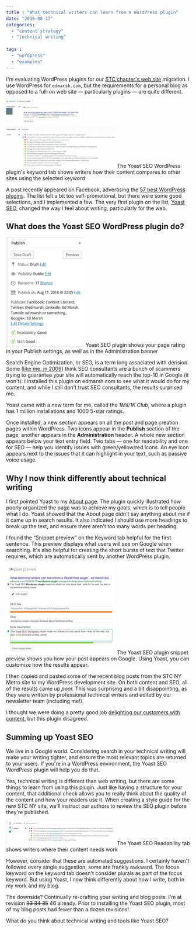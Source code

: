 ```yaml
---
title : "What technical writers can learn from a WordPress plugin"
date: "2016-08-17"
categories:
  - "content strategy"
  - "technical writing"

tags :
  - "wordpress"
  - "examples"
---
```


I'm evaluating WordPress plugins for our [STC chapter's web site](http://www.stcnymetro.org/) migration. I use WordPress for `edmarsh.com`, but the requirements for a personal blog as opposed to a full-on web site &mdash; particularly plugins &mdash; are quite different.

![The Yoast SEO WordPress plugin's keyword tab shows writers how their content compares to other sites using the selected keyword](/assets/images/yoast_seo_keyword_tab-300x186.png) The Yoast SEO WordPress plugin's keyword tab shows writers how their content compares to other sites using the selected keyword

A post recently appeared on Facebook, advertising the [57 best WordPress plugins](https://sumome.com/stories/best-wordpress-plugins). The list felt a bit too self-promotional, but there were some good selections, and I implemented a few. The very first plugin on the list, [Yoast SEO](https://yoast.com/wordpress/plugins/seo/), changed the way I feel about writing, particularly for the web.

## What does the Yoast SEO WordPress plugin do?

![Yoast SEO plugin shows you how your page rating in your Publish settings](/assets/images/yoast_seo_publish_location-214x300.png) Yoast SEO plugin shows your page rating in your Publish settings, as well as in the Administration banner

Search Engine Optimization, or SEO, is a term long associated with derision. Some ([like me, in 2009](../9-08-19-tips-for-working-with-web-designers/)) think SEO consultants are a bunch of scammers trying to guarantee your site will automatically reach the top-10 in Google (it won't). I installed this plugin on edmarsh.com to see what it would do for my content, and while I still don't trust SEO consultants, the results surprised me.

Yoast came with a new term for me, called the _1Mil/1K Club_, where a plugin has 1 million installations and 1000 5-star ratings.

Once installed, a new section appears on all the post and page creation pages within WordPress. Two icons appear in the **Publish** section of the page; another appears in the **Administration** header. A whole new section appears below your text entry field. Two tabs &mdash; one for readability and one for SEO &mdash; help you identify issues with green/yellow/red icons. An eye icon appears next to the issues that it can highlight in your text, such as passive voice usage.

## Why I now think differently about technical writing

I first pointed Yoast to my [About page](http://edmarsh.com/about/). The plugin quickly illustrated how poorly organized the page was to achieve my goals, which is to tell people what I do. Yoast showed that the About page didn't say anything about _me_ if it came up in search results. It also indicated I should use more headings to break up the text, and ensure there aren't too many words per heading.

I found the &ldquo;Snippet preview&rdquo; on the Keyword tab helpful for the first sentence. This preview displays what users will see on Google when searching. It's also helpful for creating the short bursts of text that Twitter requires, which are automatically sent by another WordPress plugin.

![The Yoast SEO plugin snippet preview shows you how your post appears on Google.](/assets/images/yoast_seo_snippet_preview2-300x246.png) The Yoast SEO plugin snippet preview shows you how your post appears on Google. Using Yoast, you can customize how the results appear.

I then copied and pasted some of the recent blog posts from the STC NY Metro site to my WordPress development site. On both content and SEO, all of the results came up _poor._ This was surprising and a bit disappointing, as they were written by professional technical writers and edited by our newsletter team (including me!).

I thought we were doing a pretty good job [delighting our customers with content](http://www.scriptorium.com/2016/06/is-your-content-overhead-or-a-customer-delight/), but this plugin disagreed.

## Summing up Yoast SEO

We live in a Google world. Considering search in your technical writing will make your writing tighter, and ensure the most relevant topics are returned to your users. If you're in a WordPress environment, the Yoast SEO WordPress plugin will help you do that.

Yes, technical writing is different than web writing, but there are some things to learn from using this plugin. Just like having a structure for your content, that additional check allows you to really think about the quality of the content and how your readers use it. When creating a style guide for the new STC NY site, we'll instruct our authors to review the SEO plugin before they're published.

![Yoast SEO WordPress plugin Readability tab](/assets/images/yoast_seo_readability-300x68.png) The Yoast SEO Readability tab shows writers where their content needs work

However, consider that these are automated suggestions. I certainly haven't followed every single suggestion; some are frankly awkward. The focus keyword on the keyword tab doesn't consider plurals as part of the focus keyword. But using Yoast, I now think differently about how I write, both in my work and my blog.

The downside? Continually re-crafting your writing and blog posts. I'm at revision ~~33 34 35~~ 46 already. Prior to installing the Yoast SEO plugin, most of my blog posts had fewer than a dozen revisions!

What do you think about technical writing and tools like Yoast SEO?
